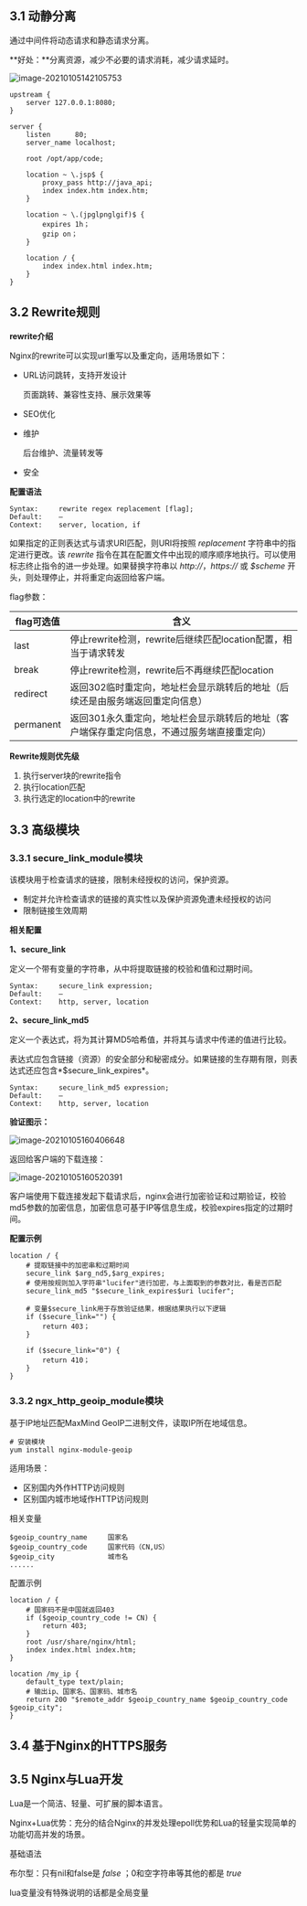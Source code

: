 ## 3.1 动静分离

通过中间件将动态请求和静态请求分离。

**好处：**分离资源，减少不必要的请求消耗，减少请求延时。

![image-20210105142105753](https://s3.ax1x.com/2021/01/05/skUq58.png)

```
upstream {
	server 127.0.0.1:8080;
}

server {
	listen		80;
	server_name	localhost;
	
	root /opt/app/code;

	location ~ \.jsp$ { 
		proxy_pass http://java_api; 
		index index.htm index.htm;
    }
    
    location ~ \.(jpglpnglgif)$ { 
    	expires 1h； 
    	gzip on； 
    }
    
    location / { 
    	index index.html index.htm;
    }
}

```

## 3.2 Rewrite规则

**rewrite介绍**

Nginx的rewrite可以实现url重写以及重定向，适用场景如下：

* URL访问跳转，支持开发设计

  页面跳转、兼容性支持、展示效果等

* SEO优化

* 维护

  后台维护、流量转发等

* 安全

**配置语法**

```properties
Syntax:		rewrite regex replacement [flag];
Default:	—
Context:	server, location, if
```

如果指定的正则表达式与请求URI匹配，则URI将按照 *replacement* 字符串中的指定进行更改。该 *rewrite* 指令在其在配置文件中出现的顺序顺序地执行。可以使用标志终止指令的进一步处理。如果替换字符串以 *http://*，*https://* 或 *$scheme* 开头，则处理停止，并将重定向返回给客户端。

flag参数：

| flag可选值 | 含义                                                         |
| ---------- | ------------------------------------------------------------ |
| last       | 停止rewrite检测，rewrite后继续匹配location配置，相当于请求转发 |
| break      | 停止rewrite检测，rewrite后不再继续匹配location               |
| redirect   | 返回302临时重定向，地址栏会显示跳转后的地址（后续还是由服务端返回重定向信息） |
| permanent  | 返回301永久重定向，地址栏会显示跳转后的地址（客户端保存重定向信息，不通过服务端直接重定向） |

**Rewrite规则优先级**

1. 执行server块的rewrite指令
2. 执行location匹配
3. 执行选定的location中的rewrite

## 3.3 高级模块

### 3.3.1 secure_link_module模块

该模块用于检查请求的链接，限制未经授权的访问，保护资源。

* 制定并允许检查请求的链接的真实性以及保护资源免遭未经授权的访问
* 限制链接生效周期

**相关配置**

**1、secure_link**

定义一个带有变量的字符串，从中将提取链接的校验和值和过期时间。

```properties
Syntax:		secure_link expression;
Default:	—
Context:	http, server, location
```

**2、secure_link_md5**

定义一个表达式，将为其计算MD5哈希值，并将其与请求中传递的值进行比较。

表达式应包含链接（资源）的安全部分和秘密成分。如果链接的生存期有限，则表达式还应包含*$secure_link_expires*。

```properties
Syntax:		secure_link_md5 expression;
Default:	—
Context:	http, server, location
```

**验证图示：**

![image-20210105160406648](https://s3.ax1x.com/2021/01/05/skUOPS.png)

返回给客户端的下载连接：

![image-20210105160520391](https://s3.ax1x.com/2021/01/05/skUX8g.png)

客户端使用下载连接发起下载请求后，nginx会进行加密验证和过期验证，校验md5参数的加密信息，加密信息可基于IP等信息生成，校验expires指定的过期时间。

**配置示例**

```
location / {
	# 提取链接中的加密串和过期时间
	secure_link $arg_nd5,$arg_expires; 
	# 使用按规则加入字符串"lucifer"进行加密，与上面取到的参数对比，看是否匹配
	secure_link_md5 "$secure_link_expires$uri lucifer";
	
	# 变量$secure_link用于存放验证结果，根据结果执行以下逻辑
	if ($secure_link="") { 
		return 403；
    }
    
    if ($secure_link="0") { 
		return 410；
    }
}
```

### 3.3.2 ngx_http_geoip_module模块

基于IP地址匹配MaxMind GeoIP二进制文件，读取IP所在地域信息。

```shell
# 安装模块
yum install nginx-module-geoip
```

适用场景：

* 区别国内外作HTTP访问规则
* 区别国内城市地域作HTTP访问规则

相关变量

```
$geoip_country_name		国家名
$geoip_country_code		国家代码（CN,US）
$geoip_city				城市名
......
```

配置示例

```
location / {
	# 国家码不是中国就返回403
	if ($geoip_country_code != CN) {
		return 403;
	}
	root /usr/share/nginx/html;
	index index.html index.htm;
}

location /my_ip {
	default_type text/plain; 
	# 输出ip、国家名、国家码、城市名
	return 200 "$remote_addr $geoip_country_name $geoip_country_code $geoip_city";
}
```

## 3.4 基于Nginx的HTTPS服务















































## 3.5 Nginx与Lua开发

Lua是一个简洁、轻量、可扩展的脚本语言。

Nginx+Lua优势：充分的结合Nginx的并发处理epoll优势和Lua的轻量实现简单的功能切高并发的场景。

基础语法

布尔型：只有nil和false是 *false* ；0和空字符串等其他的都是 *true* 

lua变量没有特殊说明的话都是全局变量